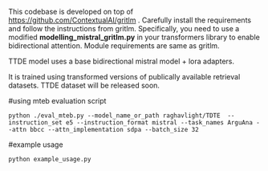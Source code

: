 This codebase is developed on top of https://github.com/ContextualAI/gritlm .
Carefully install the requirements and follow the instructions from gritlm.
Specifically, you need to use a modified **modelling_mistral_gritlm.py** in your transformers library to enable bidirectional attention. Module requirements are same as gritlm.


TTDE model uses a base bidirectional mistral model + lora adapters.

It is trained using transformed versions of publically available retrieval datasets. TTDE dataset will be released soon. 

#using mteb evaluation script
```
python ./eval_mteb.py --model_name_or_path raghavlight/TDTE  --instruction_set e5 --instruction_format mistral --task_names ArguAna --attn bbcc --attn_implementation sdpa --batch_size 32
```

#example usage
```
python example_usage.py
```